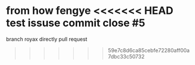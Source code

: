 from how fengye
<<<<<<< HEAD
test issuse commit close #5
=======


branch royax directly pull request
>>>>>>> 59e7c8d6ca85cebfe72280aff00a7dbc33c50732
